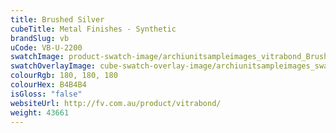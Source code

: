 ```yaml
---
title: Brushed Silver
cubeTitle: Metal Finishes - Synthetic
brandSlug: vb
uCode: VB-U-2200
swatchImage: product-swatch-image/archiunitsampleimages_vitrabond_Brushed_Silver.jpg
swatchOverlayImage: cube-swatch-overlay-image/archiunitsampleimages_swatch-overlay_vitrabond.png
colourRgb: 180, 180, 180
colourHex: B4B4B4
isGloss: "false"
websiteUrl: http://fv.com.au/product/vitrabond/
weight: 43661
---
```

